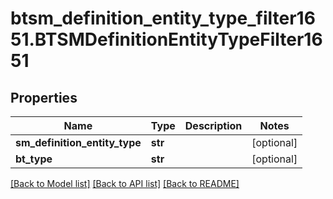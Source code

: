 # btsm_definition_entity_type_filter1651.BTSMDefinitionEntityTypeFilter1651

## Properties
Name | Type | Description | Notes
------------ | ------------- | ------------- | -------------
**sm_definition_entity_type** | **str** |  | [optional] 
**bt_type** | **str** |  | [optional] 

[[Back to Model list]](../README.md#documentation-for-models) [[Back to API list]](../README.md#documentation-for-api-endpoints) [[Back to README]](../README.md)



